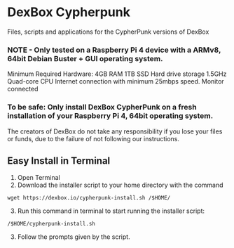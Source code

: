 # DexBox Cypherpunk
Files, scripts and applications for the CypherPunk versions of DexBox

### NOTE - Only tested on a Raspberry Pi 4 device with a ARMv8, 64bit Debian Buster + GUI operating system.
Minimum Required Hardware:
4GB RAM
1TB SSD Hard drive storage
1.5GHz Quad-core CPU
Internet connection with minimum 25mbps speed.
Monitor connected

### To be safe: Only install DexBox CypherPunk on a fresh installation of your Raspberry Pi 4, 64bit operating system.
The creators of DexBox do not take any responsibility if you lose your files or funds, due to the failure of not following our instructions.

## Easy Install in Terminal
 1. Open Terminal
 2. Download the installer script to your home directory with the command
   ```
wget https://dexbox.io/cypherpunk-install.sh /$HOME/
   ```
 3. Run this command in terminal to start running the installer script: 
   ```
/$HOME/cypherpunk-install.sh
   ```
 3. Follow the prompts given by the script.

